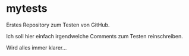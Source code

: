 # mytests
Erstes Repository zum Testen von GitHub.

Ich soll hier einfach irgendwelche Comments zum Testen reinschreiben.

Wird alles immer klarer...
